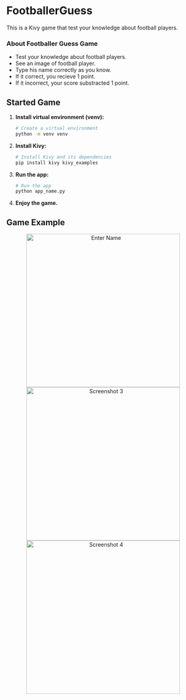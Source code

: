 # FootballerGuess
This is a Kivy game that test your knowledge about football players.

### About Footballer Guess Game
- Test your knowledge about football players.
- See an image of football player.
- Type his name correctly as you know.
- If it correct, you recieve 1 point.
- If it incorrect, your score substracted 1 point.

## Started Game

1. **Install virtual environment (venv):**

    ```bash
    # Create a virtual environment
    python -m venv venv
    ```

2. **Install Kivy:**

    ```bash
    # Install Kivy and its dependencies
    pip install kivy kivy_examples
    ```

3. **Run the app:**

    ```bash
    # Run the app
    python app_name.py
    ```

4. **Enjoy the game.**

## Game Example

<div align="center">
    <img src="![Uploading entername.png…]()
" alt="Enter Name" width="400"/>
    <img src=" " alt="" width="400"/>
</div>

<div align="center">
    <img src=" " alt="Screenshot 3" width="400"/>
    <img src=" " alt="Screenshot 4" width="400"/>
</div>


